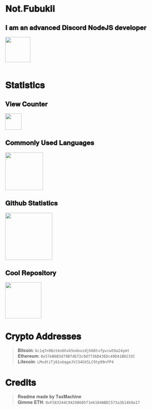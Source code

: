 # 𝐍𝐨𝐭.𝐅𝐮𝐛𝐮𝐤𝐢𝐢
## 𝐈 𝐚𝐦 𝐚𝐧 𝐚𝐝𝐯𝐚𝐧𝐜𝐞𝐝 𝐃𝐢𝐬𝐜𝐨𝐫𝐝 𝐍𝐨𝐝𝐞𝐉𝐒 𝐝𝐞𝐯𝐞𝐥𝐨𝐩𝐞𝐫
<div>
    <img src="https://discord.c99.nl/widget/theme-2/276123274415702017.png" align="center" height="80" /><br>
</div><br>

# 𝐒𝐭𝐚𝐭𝐢𝐬𝐭𝐢𝐜𝐬
<div>
    <h2>𝐕𝐢𝐞𝐰 𝐂𝐨𝐮𝐧𝐭𝐞𝐫</h2>
    <img src="https://profile-counter.glitch.me/GayarraFrost/count.svg" height="52" />
    <h2>𝐂𝐨𝐦𝐦𝐨𝐧𝐥𝐲 𝐔𝐬𝐞𝐝 𝐋𝐚𝐧𝐠𝐮𝐚𝐠𝐞𝐬</h2>
    <img height="120" src="https://github-readme-stats.vercel.app/api/top-langs/?username=GayarraFrost&layout=compact&theme=midnight-purple&hide_border=true&hide_title=true" />
    <h2>𝐆𝐢𝐭𝐡𝐮𝐛 𝐒𝐭𝐚𝐭𝐢𝐬𝐭𝐢𝐜𝐬</h2>
    <img height="150" src="https://github-readme-stats.vercel.app/api?username=GayarraFrost&theme=midnight-purple&hide_border=true" />
    <h2>𝐂𝐨𝐨𝐥 𝐑𝐞𝐩𝐨𝐬𝐢𝐭𝐨𝐫𝐲</h2>
    <img height="115" src="https://github-readme-stats.vercel.app/api/pin/?username=GayarraFrost&repo=TomoriProject&theme=midnight-purple&hide_border=true" />
</div>

# 𝐂𝐫𝐲𝐩𝐭𝐨 𝐀𝐝𝐝𝐫𝐞𝐬𝐬𝐞𝐬
>𝐁𝐢𝐭𝐜𝐨𝐢𝐧: <code>bc1q7n98ztms6hvk5ndxxzdjh68tvfpvcw59a24ymt</code><br>
>𝐄𝐭𝐡𝐞𝐫𝐞𝐮𝐦: <code>0x57eB6B3d79BfdEf2c9d7736D43EDc49D41B0233C</code><br>
>𝐋𝐢𝐭𝐞𝐜𝐨𝐢𝐧: <code>LMsdtiTj61xbqgeJVJ34GXSLC9tp99nfP4</code><br>

# 𝐂𝐫𝐞𝐝𝐢𝐭𝐬
>𝐑𝐞𝐚𝐝𝐦𝐞 𝐦𝐚𝐝𝐞 𝐛𝐲 𝐓𝐚𝐱𝐌𝐚𝐜𝐡𝐢𝐧𝐞<br>
>𝐆𝐢𝐦𝐦𝐞 𝐄𝐓𝐇: <code >0xF583244C94298605f1e6104ABEC573a3b14b9a17</code>
